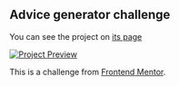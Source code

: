 ## Advice generator challenge

You can see the project on [its page](https://advice-generator-vanilla.vercel.app)

[![Project Preview](https://i.imgur.com/6LXuWUb.png "Project preview")](https://advice-generator-vanilla.vercel.app)

This is a challenge from <a href="https://www.frontendmentor.io/challenges/advice-generator-app-QdUG-13db" target="_blank">Frontend Mentor</a>.
